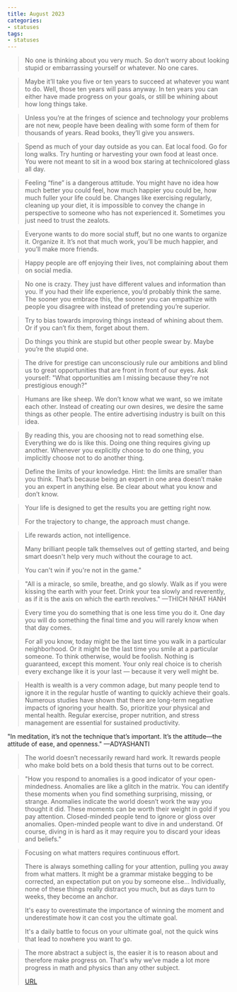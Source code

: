 ```yaml
---
title: August 2023
categories:
- statuses
tags:
- statuses
---
```


> No one is thinking about you very much. So don’t worry about looking stupid or embarrassing yourself or whatever. No one cares. 

> Maybe it’ll take you five or ten years to succeed at whatever you want to do. Well, those ten years will pass anyway. In ten years you can either have made progress on your goals, or still be whining about how long things take. 


> Unless you’re at the fringes of science and technology your problems are not new, people have been dealing with some form of them for thousands of years. Read books, they’ll give you answers.


> Spend as much of your day outside as you can. Eat local food. Go for long walks. Try hunting or harvesting your own food at least once. You were not meant to sit in a wood box staring at technicolored glass all day. 

>  Feeling “fine” is a dangerous attitude. You might have no idea how much better you could feel, how much happier you could be, how much fuller your life could be. Changes like exercising regularly, cleaning up your diet, it is impossible to convey the change in perspective to someone who has not experienced it. Sometimes you just need to trust the zealots. 

> Everyone wants to do more social stuff, but no one wants to organize it. Organize it. It’s not that much work, you’ll be much happier, and you’ll make more friends. 

> Happy people are off enjoying their lives, not complaining about them on social media.

> No one is crazy. They just have different values and information than you. If you had their life experience, you’d probably think the same. The sooner you embrace this, the sooner you can empathize with people you disagree with instead of pretending you’re superior. 

> Try to bias towards improving things instead of whining about them. Or if you can’t fix them, forget about them.

> Do things you think are stupid but other people swear by. Maybe you’re the stupid one.

> The drive for prestige can unconsciously rule our ambitions and blind us to great opportunities that are front in front of our eyes. Ask yourself: "What opportunities am I missing because they're not prestigious enough?"

> Humans are like sheep. We don’t know what we want, so we imitate each other. Instead of creating our own desires, we desire the same things as other people. The entire advertising industry is built on this idea. 

> By reading this, you are choosing not to read something else. Everything we do is like this. Doing one thing requires giving up another. Whenever you explicitly choose to do one thing, you implicitly choose not to do another thing. 

> Define the limits of your knowledge. 
Hint: the limits are smaller than you think. 
That’s because being an expert in one area doesn’t make you an expert in anything else. Be clear about what you know and don’t know. 


> Your life is designed to get the results you are getting right now.
>
> For the trajectory to change, the approach must change.

>Life rewards action, not intelligence.
>
> Many brilliant people talk themselves out of getting started, and being smart doesn't help very much without the courage to act.
>
> You can't win if you're not in the game."


> "All is a miracle, so smile, breathe, and go slowly. Walk as if you were kissing the earth with your feet. Drink your tea slowly and reverently, as if it is the axis on which the earth revolves." —THICH NHAT HANH

> Every time you do something that is one less time you do it. One day you will do something the final time and you will rarely know when that day comes.
>
> For all you know, today might be the last time you walk in a particular neighborhood. Or it might be the last time you smile at a particular someone. To think otherwise, would be foolish. Nothing is guaranteed, except this moment. Your only real choice is to cherish every exchange like it is your last — because it very well might be.

> Health is wealth is a very common adage, but many people tend to ignore it in the regular hustle of wanting to quickly achieve their goals. Numerous studies have shown that there are long-term negative impacts of ignoring your health. So, prioritize your physical and mental health. Regular exercise, proper nutrition, and stress management are essential for sustained productivity.

> 
"In meditation, it’s not the technique that’s important. It’s the attitude—the attitude of ease, and openness." —ADYASHANTI

> The world doesn’t necessarily reward hard work. It rewards people who make bold bets on a bold thesis that turns out to be correct.

> "How you respond to anomalies is a good indicator of your open-mindedness. Anomalies are like a glitch in the matrix. You can identify these moments when you find something surprising, missing, or strange. Anomalies indicate the world doesn’t work the way you thought it did. These moments can be worth their weight in gold if you pay attention. Closed-minded people tend to ignore or gloss over anomalies. Open-minded people want to dive in and understand. Of course, diving in is hard as it may require you to discard your ideas and beliefs."

> Focusing on what matters requires continuous effort.
>
> There is always something calling for your attention, pulling you away from what matters. It might be a grammar mistake begging to be corrected, an expectation put on you by someone else... Individually, none of these things really distract you much, but as days turn to weeks, they become an anchor.
>
> It's easy to overestimate the importance of winning the moment and underestimate how it can cost you the ultimate goal.
>
> It's a daily battle to focus on your ultimate goal, not the quick wins that lead to nowhere you want to go.

> The more abstract a subject is, the easier it is to reason about and therefore make progress on. That's why we've made a lot more progress in math and physics than any other subject.
>
> [URL](https://amasad.me/meta)

